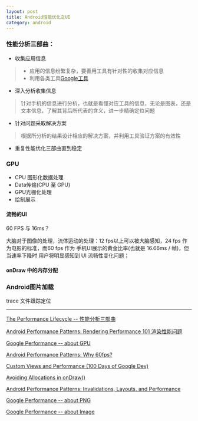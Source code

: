 ```yaml
---
layout: post
title: Android性能优化之UI
category: android
---
```


### 性能分析三部曲：

* 收集应用信息

> * 应用的信息纷繁复杂，要善用工具有针对性的收集对应信息   
> * 利用各类工具[Google工具](http://developer.android.com/sdk/index.html)


* 深入分析收集信息   

> 针对手机的信息进行分析，也就是看懂对应工具的信息，无论是图表，还是文本信息，了解其背后所代表的含义，进一步精确定位问题

* 针对问题采取解决方案

> 根据所分析的结果设计相应的解决方案，并利用工具验证方案的有效性       


* 重复性能优化三部曲直到稳定


### GPU

* CPU 图形化数据处理    
* Data传输(CPU    至   GPU)      
* GPU光栅化处理       
* 绘制展示

#### 流畅的UI

60 FPS  与  16ms？

大脑对于图像的处理，流体运动的处理：12 fps以上可以被大脑感知，24 fps 作为电影的标准，而60 fps 作为 手机UI展示的黄金比率(也就是 16.66ms / 帧)，但当速率下降时 用户将明显感知到 UI 流畅性变化问题；

#### onDraw 中的内存分配



### Android图片加载

trace 文件跟踪定位

---

[The Performance Lifecycle -- 性能分析三部曲](https://www.youtube.com/watch?v=_kKTGK-Cb_4&list=PLWz5rJ2EKKc9CBxr3BVjPTPoDPLdPIFCE&index=18&feature=iv&src_vid=GajI0uKyAGE&annotation_id=annotation_778442405)

[Android Performance Patterns: Rendering Performance 101 渲染性能问题](https://www.youtube.com/watch?v=HXQhu6qfTVU&list=PLOU2XLYxmsIKEOXh5TwZEv89aofHzNCiu&index=1&feature=iv&src_vid=OrLEoIsMIAc&annotation_id=annotation_2612916337)

[Google Performance -- about GPU](https://www.youtube.com/watch?v=WH9AFhgwmDw&list=PLWz5rJ2EKKc9CBxr3BVjPTPoDPLdPIFCE&index=6&feature=iv&src_vid=1WqcEHXRWpM&annotation_id=annotation_427001817)

[Android Performance Patterns: Why 60fps?](https://www.youtube.com/watch?v=CaMTIgxCSqU&list=PLOU2XLYxmsIKEOXh5TwZEv89aofHzNCiu&index=4&feature=iv&src_vid=WH9AFhgwmDw&annotation_id=annotation_82533007)

[Custom Views and Performance (100 Days of Google Dev)](https://www.youtube.com/watch?v=zK2i7ivzK7M&list=PLOU2XLYxmsIKEOXh5TwZEv89aofHzNCiu&index=40)

[Avoiding Allocations in onDraw()](https://www.youtube.com/watch?v=HAK5acHQ53E&feature=iv&src_vid=_kKTGK-Cb_4&annotation_id=annotation_2096336547)

[Android Performance Patterns: Invalidations, Layouts, and Performance](https://www.youtube.com/watch?v=we6poP0kw6E&list=UU_x5XG1OV2P6uZZ5FSM9Ttw&feature=iv&src_vid=CaMTIgxCSqU&annotation_id=annotation_107155567)

[Google Performance -- about PNG](https://www.youtube.com/watch?v=2TUvmlGoDrw&feature=iv&src_vid=1WqcEHXRWpM&annotation_id=annotation_2477902193)

[Google Performance -- about Image](https://www.youtube.com/watch?v=1WqcEHXRWpM&feature=iv&src_vid=SA4j6KKjMRk&annotation_id=annotation_2988823891)

